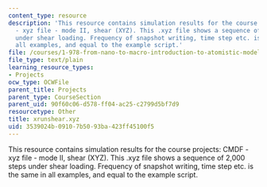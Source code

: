 ```yaml
---
content_type: resource
description: 'This resource contains simulation results for the course projects: CMDF
  - xyz file - mode II, shear (XYZ). This .xyz file shows a sequence of 2,000 steps
  under shear loading. Frequency of snapshot writing, time step etc. is the same in
  all examples, and equal to the example script.'
file: /courses/1-978-from-nano-to-macro-introduction-to-atomistic-modeling-techniques-january-iap-2007/3539024b09107b5093ba423ff45100f5_xrunshear.xyz
file_type: text/plain
learning_resource_types:
- Projects
ocw_type: OCWFile
parent_title: Projects
parent_type: CourseSection
parent_uid: 90f60c06-d578-ff04-ac25-c2799d5bf7d9
resourcetype: Other
title: xrunshear.xyz
uid: 3539024b-0910-7b50-93ba-423ff45100f5
---
```

This resource contains simulation results for the course projects: CMDF - xyz file - mode II, shear (XYZ). This .xyz file shows a sequence of 2,000 steps under shear loading. Frequency of snapshot writing, time step etc. is the same in all examples, and equal to the example script.